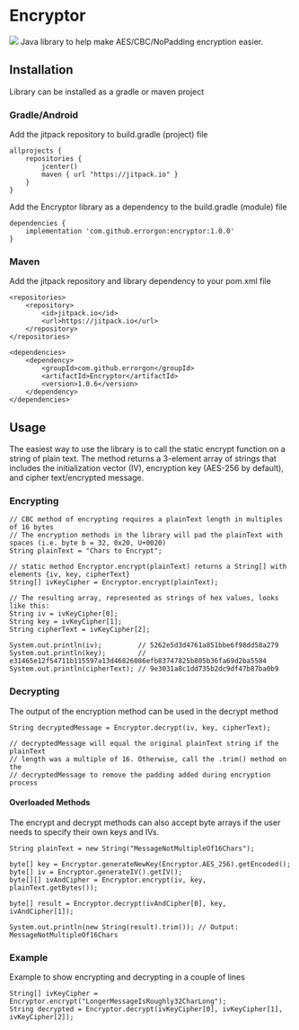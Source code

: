 # Encryptor
[![](https://jitpack.io/v/errorgon/ENCRYPTOR.svg)](https://jitpack.io/#errorgon/ENCRYPTOR)
Java library to help make AES/CBC/NoPadding encryption easier.

## Installation
Library can be installed as a gradle or maven project

### Gradle/Android

Add the jitpack repository to build.gradle (project) file
```
allprojects {
    repositories {
        jcenter()
        maven { url "https://jitpack.io" }
    }
}
```

Add the Encryptor library as a dependency to the build.gradle (module) file
```
dependencies {
    implementation 'com.github.errorgon:encryptor:1.0.0'
}
```

### Maven

Add the jitpack repository and library dependency to your pom.xml file
```
<repositories>
    <repository>
        <id>jitpack.io</id>
        <url>https://jitpack.io</url>
    </repository>
</repositories>

<dependencies>
    <dependency>
        <groupId>com.github.errorgon</groupId>
        <artifactId>Encryptor</artifactId>
        <version>1.0.6</version>
    </dependency>
</dependencies>
```

## Usage
The easiest way to use the library is to call the static encrypt function on a string of plain text. 
The method returns a 3-element array of strings that includes the initialization vector (IV), encryption key (AES-256 by default), and cipher text/encrypted message.

### Encrypting
```
// CBC method of encrypting requires a plainText length in multiples of 16 bytes
// The encryption methods in the library will pad the plainText with spaces (i.e. byte b = 32, 0x20, U+0020)
String plainText = "Chars to Encrypt";

// static method Encryptor.encrypt(plainText) returns a String[] with elements {iv, key, cipherText}
String[] ivKeyCipher = Encryptor.encrypt(plainText);

// The resulting array, represented as strings of hex values, looks like this:
String iv = ivKeyCipher[0];
String key = ivKeyCipher[1];
String cipherText = ivKeyCipher[2];

System.out.println(iv);         // 5262e5d3d4761a851bbe6f98dd58a279
System.out.println(key);        // e31465e12f54711b115597a13d46826086efb83747825b805b36fa69d2ba5584
System.out.println(cipherText); // 9e3031a8c1dd735b2dc9df47b87ba0b9
```

### Decrypting
The output of the encryption method can be used in the decrypt method
```
String decryptedMessage = Encryptor.decrypt(iv, key, cipherText);

// decryptedMessage will equal the original plainText string if the plainText 
// length was a multiple of 16. Otherwise, call the .trim() method on the 
// decryptedMessage to remove the padding added during encryption process
```

#### Overloaded Methods
The encrypt and decrypt methods can also accept byte arrays if the user needs to specify their own keys and IVs. 
```
String plainText = new String("MessageNotMultipleOf16Chars");

byte[] key = Encryptor.generateNewKey(Encryptor.AES_256).getEncoded();
byte[] iv = Encryptor.generateIV().getIV();
byte[][] ivAndCipher = Encryptor.encrypt(iv, key, plainText.getBytes());

byte[] result = Encryptor.decrypt(ivAndCipher[0], key, ivAndCipher[1]);

System.out.println(new String(result).trim()); // Output: MessageNotMultipleOf16Chars
```

### Example
Example to show encrypting and decrypting in a couple of lines
```
String[] ivKeyCipher = Encryptor.encrypt("LongerMessageIsRoughly32CharLong");
String decrypted = Encryptor.decrypt(ivKeyCipher[0], ivKeyCipher[1], ivKeyCipher[2]);
```





